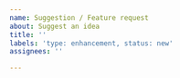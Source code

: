 ```yaml
---
name: Suggestion / Feature request
about: Suggest an idea
title: ''
labels: 'type: enhancement, status: new'
assignees: ''

---
```


<!--
    Thank you for taking your time to write your suggestion.
    Please read the following carefully before creating the issue.

    Please make sure that there are no similar suggestions posted by someone
    else. If there are, you can post your thoughts there, or simply add
    a reaction to that issue to show it's something you'd like to see too.
    
    If something doesn't work properly, and you want to report a bug, choose
    "Bug report" template instead.

    --
    
    Describe your suggestion or feature you'd like to see.

    If you can think of some alternative solutions, please also describe those.

    Attach screenshots or pictures if it's applicable.

    Don't include this text (between < and >) in your text.
-->
